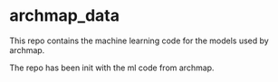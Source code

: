 # archmap_data
This repo contains the machine learning code for the models used by archmap. 

The repo has been init with the ml code from archmap. 
